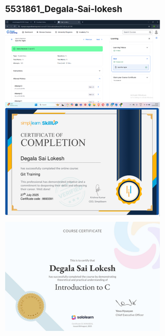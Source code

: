 # 5531861_Degala-Sai-lokesh
![Image Link](https://github.com/Lokeshdegala/5531861_Degala-Sai-lokesh/blob/main/sdlc/Screenshot%202025-07-27%20181023.png)
![Image Link](https://github.com/Lokeshdegala/5531861_Degala-Sai-lokesh/blob/main/git%20certificate/git%20certificate.png)

![Image Link](https://github.com/Lokeshdegala/5531861_Degala-Sai-lokesh/blob/main/SololearnC-ceritifcate/aaf0bf3f-2aa7-4800-b034-0870daf38e28%20(1).jpg)

